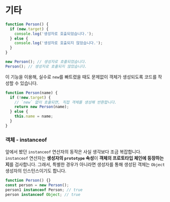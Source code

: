 # 기타

```js
function Person() {
  if (new.target) {
    console.log('생성자로 호출되었습니다.');
  } else {
    console.log('생성자로 호출되지 않았습니다.');
  }
}

new Person(); // 생성자로 호출되었습니다.
Person(); // 생성자로 호출되지 않았습니다.
```

이 기능을 이용해, 실수로 `new`를 빠트렸을 때도 문제없이 객체가 생성되도록 코드를 작성할 수 있습니다.

```js
function Person(name) {
  if (!new.target) {
    // `new` 없이 호출되면, 직접 객체를 생성해 반환합니다.
    return new Person(name);
  } else {
    this.name = name;
  }
}
```

### 객체 - instanceof

앞에서 봤던 `instanceof` 연산자의 동작은 사실 생각보다 조금 복잡합니다. `instanceof` 연산자는 **생성자의 `prototype` 속성**이 **객체의 프로토타입 체인에 등장하는지**를 검사합니다. 그래서, 특별한 경우가 아니라면 생성자를 통해 생성된 객체는 `Object` 생성자의 인스턴스이기도 합니다.

```js
function Person() {}
const person = new Person();
person1 instanceof Person; // true
person instanceof Object; // true
```
